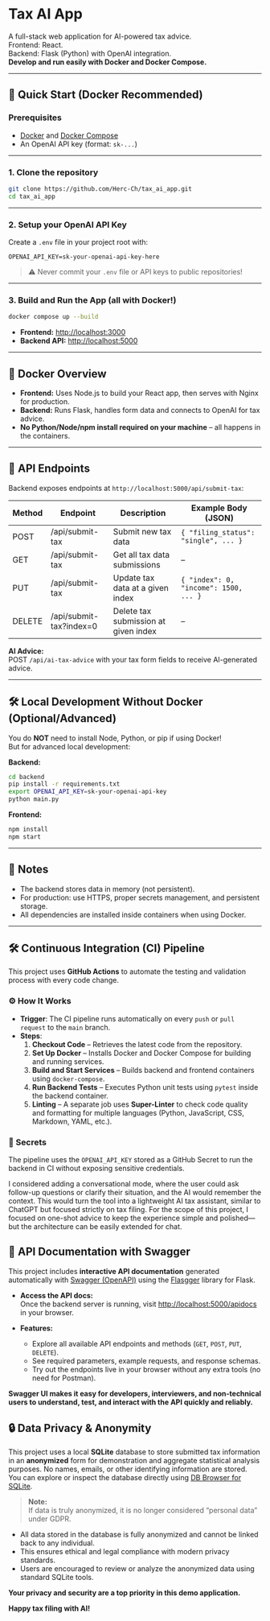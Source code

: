 # Tax AI App

A full-stack web application for AI-powered tax advice.  
Frontend: React.  
Backend: Flask (Python) with OpenAI integration.  
**Develop and run easily with Docker and Docker Compose.**

---

## 🚀 Quick Start (Docker Recommended)

### Prerequisites

- [Docker](https://www.docker.com/) and [Docker Compose](https://docs.docker.com/compose/)
- An OpenAI API key (format: `sk-...`)

---

### 1. Clone the repository

```bash
git clone https://github.com/Herc-Ch/tax_ai_app.git
cd tax_ai_app
```

---

### 2. Setup your OpenAI API Key

Create a `.env` file in your project root with:

```env
OPENAI_API_KEY=sk-your-openai-api-key-here
```

> ⚠️ Never commit your `.env` file or API keys to public repositories!

---

### 3. Build and Run the App (all with Docker!)

```bash
docker compose up --build
```

- **Frontend:** [http://localhost:3000](http://localhost:3000)
- **Backend API:** [http://localhost:5000](http://localhost:5000)

---

## 🐳 Docker Overview

- **Frontend:** Uses Node.js to build your React app, then serves with Nginx for production.
- **Backend:** Runs Flask, handles form data and connects to OpenAI for tax advice.
- **No Python/Node/npm install required on your machine** – all happens in the containers.

---

## 🔗 API Endpoints

Backend exposes endpoints at `http://localhost:5000/api/submit-tax`:

| Method | Endpoint                | Description                          | Example Body (JSON)                   |
| ------ | ----------------------- | ------------------------------------ | ------------------------------------- |
| POST   | /api/submit-tax         | Submit new tax data                  | `{ "filing_status": "single", ... }`  |
| GET    | /api/submit-tax         | Get all tax data submissions         | –                                     |
| PUT    | /api/submit-tax         | Update tax data at a given index     | `{ "index": 0, "income": 1500, ... }` |
| DELETE | /api/submit-tax?index=0 | Delete tax submission at given index | –                                     |

**AI Advice:**  
POST `/api/ai-tax-advice` with your tax form fields to receive AI-generated advice.

---

## 🛠️ Local Development Without Docker (Optional/Advanced)

You do **NOT** need to install Node, Python, or pip if using Docker!  
But for advanced local development:

**Backend:**

```bash
cd backend
pip install -r requirements.txt
export OPENAI_API_KEY=sk-your-openai-api-key
python main.py
```

**Frontend:**

```bash
npm install
npm start
```

---

## 📝 Notes

- The backend stores data in memory (not persistent).
- For production: use HTTPS, proper secrets management, and persistent storage.
- All dependencies are installed inside containers when using Docker.

---

## 🛠 Continuous Integration (CI) Pipeline

This project uses **GitHub Actions** to automate the testing and validation process with every code change.

### ⚙️ How It Works

- **Trigger**: The CI pipeline runs automatically on every `push` or `pull request` to the `main` branch.
- **Steps**:
  1. **Checkout Code** – Retrieves the latest code from the repository.
  2. **Set Up Docker** – Installs Docker and Docker Compose for building and running services.
  3. **Build and Start Services** – Builds backend and frontend containers using `docker-compose`.
  4. **Run Backend Tests** – Executes Python unit tests using `pytest` inside the backend container.
  5. **Linting** – A separate job uses **Super-Linter** to check code quality and formatting for multiple languages (Python, JavaScript, CSS, Markdown, YAML, etc.).

### 🔐 Secrets

The pipeline uses the `OPENAI_API_KEY` stored as a GitHub Secret to run the backend in CI without exposing sensitive credentials.

I considered adding a conversational mode, where the user could ask follow-up questions or clarify their situation, and the AI would remember the context. This would turn the tool into a lightweight AI tax assistant, similar to ChatGPT but focused strictly on tax filing. For the scope of this project, I focused on one-shot advice to keep the experience simple and polished—but the architecture can be easily extended for chat.

## 📝 API Documentation with Swagger

This project includes **interactive API documentation** generated automatically with [Swagger (OpenAPI)](https://swagger.io/) using the [Flasgger](https://github.com/flasgger/flasgger) library for Flask.

- **Access the API docs:**  
  Once the backend server is running, visit [http://localhost:5000/apidocs](http://localhost:5000/apidocs) in your browser.

- **Features:**
  - Explore all available API endpoints and methods (`GET`, `POST`, `PUT`, `DELETE`).
  - See required parameters, example requests, and response schemas.
  - Try out the endpoints live in your browser without any extra tools (no need for Postman).

**Swagger UI makes it easy for developers, interviewers, and non-technical users to understand, test, and interact with the API quickly and reliably.**

## 🔒 Data Privacy & Anonymity

This project uses a local **SQLite** database to store submitted tax information in an **anonymized** form for demonstration and aggregate statistical analysis purposes. No names, emails, or other identifying information are stored. You can explore or inspect the database directly using [DB Browser for SQLite](https://sqlitebrowser.org/).

> **Note:**  
> If data is truly anonymized, it is no longer considered “personal data” under GDPR.

- All data stored in the database is fully anonymized and cannot be linked back to any individual.
- This ensures ethical and legal compliance with modern privacy standards.
- Users are encouraged to review or analyze the anonymized data using standard SQLite tools.

**Your privacy and security are a top priority in this demo application.**

**Happy tax filing with AI!**
